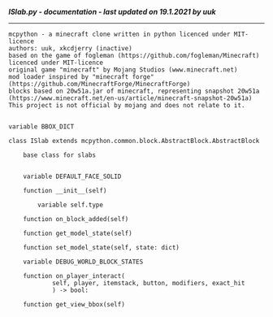 ***ISlab.py - documentation - last updated on 19.1.2021 by uuk***
___

    mcpython - a minecraft clone written in python licenced under MIT-licence
    authors: uuk, xkcdjerry (inactive)
    based on the game of fogleman (https://github.com/fogleman/Minecraft) licenced under MIT-licence
    original game "minecraft" by Mojang Studios (www.minecraft.net)
    mod loader inspired by "minecraft forge" (https://github.com/MinecraftForge/MinecraftForge)
    blocks based on 20w51a.jar of minecraft, representing snapshot 20w51a
    (https://www.minecraft.net/en-us/article/minecraft-snapshot-20w51a)
    This project is not official by mojang and does not relate to it.


    variable BBOX_DICT

    class ISlab extends mcpython.common.block.AbstractBlock.AbstractBlock
        
        base class for slabs


        variable DEFAULT_FACE_SOLID

        function __init__(self)

            variable self.type

        function on_block_added(self)

        function get_model_state(self)

        function set_model_state(self, state: dict)

        variable DEBUG_WORLD_BLOCK_STATES

        function on_player_interact(
                self, player, itemstack, button, modifiers, exact_hit
                ) -> bool:

        function get_view_bbox(self)